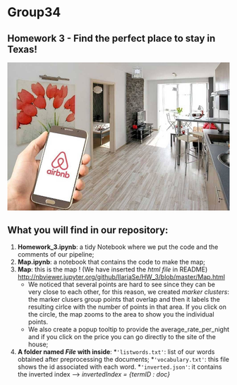 # Group34
## Homework 3 - Find the perfect place to stay in Texas!
![alt text](https://github.com/IlariaSe/HW_3/blob/master/airbnb.jpg)
## What you will find in our repository:
1. **Homework_3.ipynb**: a tidy Notebook where we put the code and the comments of our pipeline;
2. **Map.ipynb**: a notebook that contains the code to make the map;
3. **Map**: this is the map ! (We have inserted the *html file* in README) http://nbviewer.jupyter.org/github/IlariaSe/HW_3/blob/master/Map.html
    * We noticed that several points are hard to see since they can be very close to each other, for this reason, we created *marker clusters*: the marker clusers group points that overlap and then it labels the resulting cirlce with the number of points in that area. If you click on the circle, the map zooms to the area to show you the individual points.
    * We also create a popup tooltip to provide the average_rate_per_night and if you click on the price you can go directly to the site of the house;
4. **A folder named *File* with inside**: 
    *`'listwords.txt'`: list of our words obtained after preprocessing the documents;
    *`'vocabulary.txt'`: this file shows the id associated with each word.
    *`'inverted.json'`: it contains the inverted index --> *invertedIndex = {termID : doc}*
